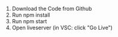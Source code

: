 1. Download the Code from Github
2. Run npm install
3. Run npm start
4. Open liveserver (in VSC: click "Go Live")
